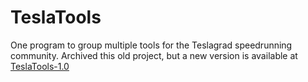 # TeslaTools
One program to group multiple tools for the Teslagrad speedrunning community.
Archived this old project, but a new version is available at [TeslaTools-1.0](https://github.com/Garfounkel/TeslaTools)

